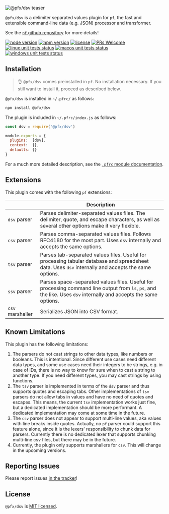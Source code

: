 ![@pfx/dsv teaser][teaser]

`@pfx/dsv` is a delimiter separated values plugin for `pf`, the fast and extensible command-line data (e.g. JSON) processor and transformer.

See the [`pf` github repository][pf] for more details!

[![node version][shield-node]][node]
[![npm version][shield-npm]][npm-package]
[![license][shield-license]][license]
[![PRs Welcome][shield-prs]][contribute]
[![linux unit tests status][shield-unit-tests-linux]][actions]
[![macos unit tests status][shield-unit-tests-macos]][actions]
[![windows unit tests status][shield-unit-tests-windows]][actions]

## Installation

> :ok_hand: `@pfx/dsv` comes preinstalled in `pf`. No installation necessary. If you still want to install it, proceed as described below.

`@pfx/dsv` is installed in `~/.pfrc/` as follows:

```bash
npm install @pfx/dsv
```

The plugin is included in `~/.pfrc/index.js` as follows:

```js
const dsv = require('@pfx/dsv')

module.exports = {
  plugins:  [dsv],
  context:  {},
  defaults: {}
}
```

For a much more detailed description, see the [`.pfrc` module documentation][pfrc-module].

## Extensions

This plugin comes with the following `pf` extensions:

|                  | Description                                                                                                                                                       |
|------------------|-------------------------------------------------------------------------------------------------------------------------------------------------------------------|
| `dsv` parser     | Parses delimiter-separated values files. The delimiter, quote, and escape characters, as well as several other options make it very flexible.                     |
| `csv` parser     | Parses comma-separated values files. Follows RFC4180 for the most part. Uses `dsv` internally and accepts the same options.                                       |
| `tsv` parser     | Parses tab-separated values files. Useful for processing tabular database and spreadsheet data. Uses `dsv` internally and accepts the same options.               |
| `ssv` parser     | Parses space-separated values files. Useful for processing command line output from `ls`, `ps`, and the like. Uses `dsv` internally and accepts the same options. |
| `csv` marshaller | Serializes JSON into CSV format.                                                                                                                                  |

## Known Limitations

This plugin has the following limitations:

1.  The parsers do not cast strings to other data types, like numbers or booleans.
    This is intentional.
    Since different use cases need different data types, and some use cases need their integers to be strings,
    e.g. in case of IDs, there is no way to know for sure when to cast a string to another type.
    If you need different types, you may cast strings by using functions.
2.  The `tsv` parser is implemented in terms of the `dsv` parser and thus supports quotes and escaping tabs.
    Other implementations of `tsv` parsers do not allow tabs in values and have no need of quotes and escapes.
    This means, the current `tsv` implementation works just fine, but a dedicated implementation should be more performant.
    A dedicated implementation may come at some time in the future.
3.  The `csv` parser does not appear to support multi-line values, aka values with line breaks inside quotes.
    Actually, no `pf` parser could support this feature alone, since it is the lexers' responsibility to chunk data for parsers.
    Currently there is no dedicated lexer that supports chunking multi-line csv files, but there may be in the future.
4.  Currently, the plugin only supports marshallers for `csv`.
    This will change in the upcoming versions.

## Reporting Issues

Please report issues [in the tracker][issues]!

## License

`@pfx/dsv` is [MIT licensed][license].

[actions]: https://github.com/Yord/pfx-dsv/actions
[contribute]: https://github.com/Yord/pf
[issues]: https://github.com/Yord/pf/issues
[license]: https://github.com/Yord/pfx-dsv/blob/master/LICENSE
[node]: https://nodejs.org/
[npm-package]: https://www.npmjs.com/package/@pfx/dsv
[pf]: https://github.com/Yord/pf
[pfrc-module]: https://github.com/Yord/pf#pfrc-module
[shield-license]: https://img.shields.io/npm/l/@pfx/dsv?color=yellow&labelColor=313A42
[shield-node]: https://img.shields.io/node/v/@pfx/dsv?color=red&labelColor=313A42
[shield-npm]: https://img.shields.io/npm/v/@pfx/dsv.svg?color=orange&labelColor=313A42
[shield-prs]: https://img.shields.io/badge/PRs-welcome-green.svg?labelColor=313A42
[shield-unit-tests-linux]: https://github.com/Yord/pfx-dsv/workflows/linux/badge.svg?branch=master
[shield-unit-tests-macos]: https://github.com/Yord/pfx-dsv/workflows/macos/badge.svg?branch=master
[shield-unit-tests-windows]: https://github.com/Yord/pfx-dsv/workflows/windows/badge.svg?branch=master
[teaser]: ./teaser.gif